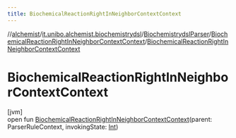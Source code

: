 ```yaml
---
title: BiochemicalReactionRightInNeighborContextContext
---
```

//[alchemist](../../../../index.html)/[it.unibo.alchemist.biochemistrydsl](../../index.html)/[BiochemistrydslParser](../index.html)/[BiochemicalReactionRightInNeighborContextContext](index.html)/[BiochemicalReactionRightInNeighborContextContext](-biochemical-reaction-right-in-neighbor-context-context.html)



# BiochemicalReactionRightInNeighborContextContext



[jvm]\
open fun [BiochemicalReactionRightInNeighborContextContext](-biochemical-reaction-right-in-neighbor-context-context.html)(parent: ParserRuleContext, invokingState: [Int](https://kotlinlang.org/api/latest/jvm/stdlib/kotlin/-int/index.html))




